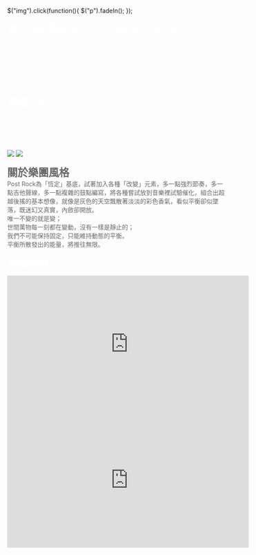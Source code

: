 $("img").click(function(){
    $("p").fadeIn();
});

<body background="https://i.imgur.com/Dp2ZvXr.jpg">

<b><font color="white" size="5">康士坦的變化球 Constant & Change</font></b><p>

<font color="white">CIG – Guitar</font><br>
<font color="white">ARNY – Guitar</font><br>
<font color="white">SION – Bass</font><br>
<font color="white">小米 - Drum</font><br>
<font color="white">啟泰 - VJ</font><br>
<br>

<b><font color="white" size="5">樂團介紹</font></b><br>
<font color="white">2013年由知名樂團Infernal Chaos主唱CIG發起的獨立樂團，Constant & Change引申自英文哲思「唯一不變的就是永遠在變化」(Constantly Changing)，如同佛家的無常，命運總是變化無法預測，與其哀傷不如隨遇而安，淡定而為。</font>
<p>

<img src="https://i.imgur.com/cmP2cCV.jpg">
<img src="https://i.imgur.com/wr2kvaJ.jpg">
<p>

<b><font color="696969" size="5">關於樂團風格</font></b>
<br>
<font color="696969">Post Rock為「恆定」基底，試著加入各種「改變」元素，多一點強烈節奏，多一點吉他聲線，多一點複雜的鼓點編寫，將各種嘗試放到音樂裡試驗催化，組合出超越後搖的基本想像，就像是灰色的天空飄散著淡淡的彩色香氣，看似平衡卻似墜落，既迷幻又真實，內斂卻開放。</font><br>
<font color="696969">唯一不變的就是變；</font><br>
<font color="696969">世間萬物每一刻都在變動，沒有一樣是靜止的；</font><br>
<font color="696969">我們不可能保持固定，只能維持動態的平衡。</font><br>
<font color="696969">平衡所散發出的能量，將推往無限。</font><br>
<p>

<b><font color="white" size="5">歌曲推薦</font></b>
<iframe allowfullscreen="" frameborder="0" height="315" src="https://www.youtube.com/embed/NhJCYJs0XIA" width="560"></iframe><br>
<iframe allowfullscreen="" frameborder="0" height="315" src="https://www.youtube.com/embed/UKmUMx2-ToQ" width="560"></iframe>
